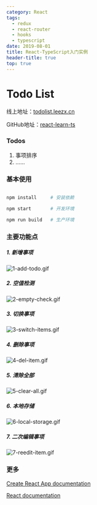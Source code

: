 ```yaml
---
category: React
tags:
  - redux
  - react-router
  - hooks
  - typescript
date: 2019-08-01
title: React-TypeScript入门实例
header-title: true
top: true
---
```


# Todo List

线上地址：[todolist.leezx.cn](https://todolist.leezx.cn/)

GitHub地址：[react-learn-ts](https://github.com/baibai-lee/react-learn-ts)

### Todos

1. 事项排序
2. ......

### 基本使用

```bash

npm install     # 安装依赖

npm start       # 开发环境

npm run build   # 生产环境
```

### 主要功能点

##### 1. 新增事项

![1-add-todo.gif](https://pics.leezx.cn/todolist/1-add-todo.gif)

##### 2. 空值检测

![2-empty-check.gif](https://pics.leezx.cn/todolist/2-empty-check.gif)

##### 3. 切换事项

![3-switch-items.gif](https://pics.leezx.cn/todolist/3-switch-items.gif)

##### 4. 删除事项

![4-del-item.gif](https://pics.leezx.cn/todolist/4-del-item.gif)

##### 5. 清除全部

![5-clear-all.gif](https://pics.leezx.cn/todolist/5-clear-all.gif)

##### 6. 本地存储

![6-local-storage.gif](https://pics.leezx.cn/todolist/6-local-storage.gif)

##### 7. 二次编辑事项

![7-reedit-item.gif](https://pics.leezx.cn/todolist/7-reedit-item.gif)

### 更多

[Create React App documentation](https://facebook.github.io/create-react-app/docs/getting-started)

[React documentation](https://reactjs.org/)
